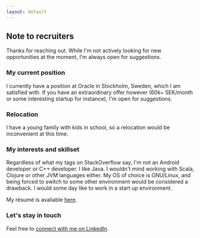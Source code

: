 ```yaml
---
layout: default
---
```


## Note to recruiters
Thanks for reaching out. While I'm not actively looking for new opportunities at the moment, I'm always open for suggestions.

### My current position
I currently have a position at Oracle in Stockholm, Sweden, which I am satisfied with. If you have an extraordinary offer however (60k+ SEK/month or some interesting startup for instance), I'm open for suggestions.

### Relocation
I have a young family with kids in school, so a relocation would be inconvenient at this time.

### My interests and skillset
Regardless of what my tags on StackOverflow say, I'm not an Android developer or C++ developer. I like Java. I wouldn't mind working with Scala, Clojure or other JVM languages either. My OS of choice is GNU/Linux, and being forced to switch to some other environment would be considered a drawback. I would some day like to work in a start up environment.

My r&eacute;sum&eacute; is avaliable <a href="resume.pdf">here</a>.

### Let's stay in touch
Feel free to <a href="https://www.linkedin.com/in/andreaslundblad">connect with me on LinkedIn</a>.


